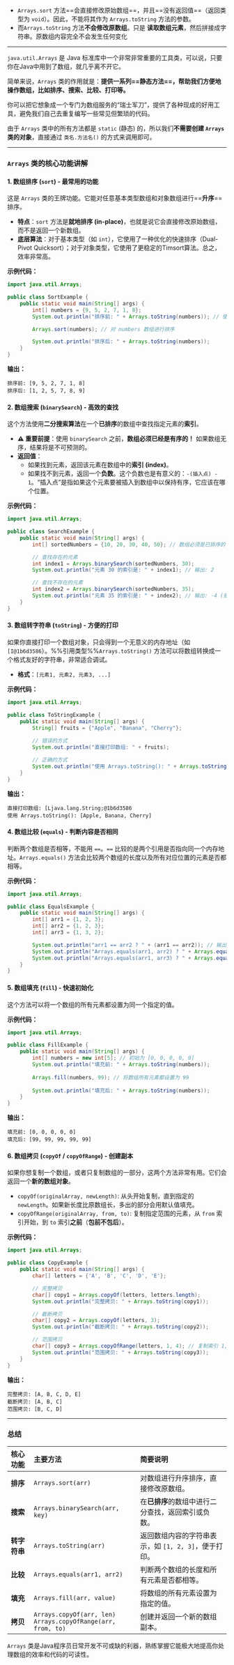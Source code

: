 - `Arrays.sort` 方法==会直接修改原始数组==，并且==没有返回值==（返回类型为 `void`）。因此，不能将其作为 `Arrays.toString` 方法的参数。
- 而`Arrays.toString` 方法**不会修改原数组**。只是 **读取数组元素**，然后拼接成字符串。原数组内容完全不会发生任何变化
- ---
`java.util.Arrays` 是 Java 标准库中一个非常非常重要的工具类，可以说，只要你在Java中用到了数组，就几乎离不开它。

简单来说，`Arrays` 类的作用就是：**提供一系列==静态方法==，帮助我们方便地操作数组，比如排序、搜索、比较、打印等。**

你可以把它想象成一个专门为数组服务的“瑞士军刀”，提供了各种现成的好用工具，避免我们自己去重复编写一些常见但繁琐的代码。

由于 `Arrays` 类中的所有方法都是 `static` (静态) 的，所以我们**不需要创建 `Arrays` 类的对象**，直接通过 `类名.方法名()` 的方式来调用即可。

---

### `Arrays` 类的核心功能讲解

#### 1. 数组排序 (`sort`) - 最常用的功能

这是 `Arrays` 类的王牌功能。它能对任意基本类型数组和对象数组进行==**升序**==排序。

*   **特点**：`sort` 方法是**就地排序 (in-place)**，也就是说它会直接修改原始数组，而不是返回一个新数组。
*   **底层算法**：对于基本类型（如 `int`），它使用了一种优化的快速排序（Dual-Pivot Quicksort）；对于对象类型，它使用了更稳定的Timsort算法。总之，效率非常高。

**示例代码：**
```java
import java.util.Arrays;

public class SortExample {
    public static void main(String[] args) {
        int[] numbers = {9, 5, 2, 7, 1, 8};
        System.out.println("排序前: " + Arrays.toString(numbers)); // 使用了另一个好用的方法 toString

        Arrays.sort(numbers); // 对 numbers 数组进行排序

        System.out.println("排序后: " + Arrays.toString(numbers));
    }
}
```
**输出：**
```
排序前: [9, 5, 2, 7, 1, 8]
排序后: [1, 2, 5, 7, 8, 9]
```

#### 2. 数组搜索 (`binarySearch`) - 高效的查找

这个方法使用**二分搜索算法**在一个**已排序**的数组中查找指定元素的**索引**。

*   **⚠️ 重要前提**：使用 `binarySearch` 之前，**数组必须已经是有序的！** 如果数组无序，结果将是不可预测的。
*   **返回值**：
    *   如果找到元素，返回该元素在数组中的**索引 (index)**。
    *   如果找不到元素，返回一个**负数**。这个负数也是有意义的：`-(插入点) - 1`。“插入点”是指如果这个元素要被插入到数组中以保持有序，它应该在哪个位置。

**示例代码：**
```java
import java.util.Arrays;

public class SearchExample {
    public static void main(String[] args) {
        int[] sortedNumbers = {10, 20, 30, 40, 50}; // 数组必须是已排序的

        // 查找存在的元素
        int index1 = Arrays.binarySearch(sortedNumbers, 30);
        System.out.println("元素 30 的索引是: " + index1); // 输出: 2

        // 查找不存在的元素
        int index2 = Arrays.binarySearch(sortedNumbers, 35);
        System.out.println("元素 35 的索引是: " + index2); // 输出: -4 (插入点是3，所以结果是 -3-1 = -4)
    }
}
```

#### 3. 数组转字符串 (`toString`) - 方便的打印

如果你直接打印一个数组对象，只会得到一个无意义的内存地址（如 `[I@1b6d3586`）。%%引用类型%%`Arrays.toString()` 方法可以将数组转换成一个格式友好的字符串，非常适合调试。

*   **格式**：`[元素1, 元素2, 元素3, ...]`

**示例代码：**
```java
import java.util.Arrays;

public class ToStringExample {
    public static void main(String[] args) {
        String[] fruits = {"Apple", "Banana", "Cherry"};
        
        // 错误的方式
        System.out.println("直接打印数组: " + fruits);

        // 正确的方式
        System.out.println("使用 Arrays.toString(): " + Arrays.toString(fruits));
    }
}
```
**输出：**
```
直接打印数组: [Ljava.lang.String;@1b6d3586
使用 Arrays.toString(): [Apple, Banana, Cherry]
```

#### 4. 数组比较 (`equals`) - 判断内容是否相同

判断两个数组是否相等，不能用 `==`。`==` 比较的是两个引用是否指向同一个内存地址。`Arrays.equals()` 方法会比较两个数组的长度以及所有对应位置的元素是否都相等。

**示例代码：**
```java
import java.util.Arrays;

public class EqualsExample {
    public static void main(String[] args) {
        int[] arr1 = {1, 2, 3};
        int[] arr2 = {1, 2, 3};
        int[] arr3 = {1, 3, 2};

        System.out.println("arr1 == arr2 ? " + (arr1 == arr2)); // 输出: false
        System.out.println("Arrays.equals(arr1, arr2) ? " + Arrays.equals(arr1, arr2)); // 输出: true
        System.out.println("Arrays.equals(arr1, arr3) ? " + Arrays.equals(arr1, arr3)); // 输出: false
    }
}
```

#### 5. 数组填充 (`fill`) - 快速初始化

这个方法可以将一个数组的所有元素都设置为同一个指定的值。

**示例代码：**
```java
import java.util.Arrays;

public class FillExample {
    public static void main(String[] args) {
        int[] numbers = new int[5]; // 初始为 [0, 0, 0, 0, 0]
        System.out.println("填充前: " + Arrays.toString(numbers));
        
        Arrays.fill(numbers, 99); // 将数组所有元素都设置为 99
        
        System.out.println("填充后: " + Arrays.toString(numbers));
    }
}
```
**输出：**
```
填充前: [0, 0, 0, 0, 0]
填充后: [99, 99, 99, 99, 99]
```

#### 6. 数组拷贝 (`copyOf` / `copyOfRange`) - 创建副本

如果你想复制一个数组，或者只复制数组的一部分，这两个方法非常有用。它们会返回一个**新的数组对象**。

*   `copyOf(originalArray, newLength)`: 从头开始复制，直到指定的 `newLength`。如果新长度比原数组长，多出的部分会用默认值填充。
*   `copyOfRange(originalArray, from, to)`: 复制指定范围的元素，从 `from` 索引开始，到 `to` 索引**之前**（**包前不包后**）。

**示例代码：**
```java
import java.util.Arrays;

public class CopyExample {
    public static void main(String[] args) {
        char[] letters = {'A', 'B', 'C', 'D', 'E'};

        // 完整拷贝
        char[] copy1 = Arrays.copyOf(letters, letters.length);
        System.out.println("完整拷贝: " + Arrays.toString(copy1));

        // 截断拷贝
        char[] copy2 = Arrays.copyOf(letters, 3);
        System.out.println("截断拷贝: " + Arrays.toString(copy2));

        // 范围拷贝
        char[] copy3 = Arrays.copyOfRange(letters, 1, 4); // 复制索引 1, 2, 3
        System.out.println("范围拷贝: " + Arrays.toString(copy3));
    }
}
```
**输出：**
```
完整拷贝: [A, B, C, D, E]
截断拷贝: [A, B, C]
范围拷贝: [B, C, D]
```

---

### 总结

| 核心功能 | 主要方法 | 简要说明 |
| :--- | :--- | :--- |
| **排序** | `Arrays.sort(arr)` | 对数组进行升序排序，直接修改原数组。 |
| **搜索** | `Arrays.binarySearch(arr, key)` | 在**已排序**的数组中进行二分查找，返回索引或负数。 |
| **转字符串** | `Arrays.toString(arr)` | 返回数组内容的字符串表示，如 `[1, 2, 3]`，便于打印。 |
| **比较** | `Arrays.equals(arr1, arr2)` | 判断两个数组的长度和所有元素是否都相等。 |
| **填充** | `Arrays.fill(arr, value)` | 将数组的所有元素设置为指定的值。 |
| **拷贝** | `Arrays.copyOf(arr, len)`<br>`Arrays.copyOfRange(arr, from, to)` | 创建并返回一个新的数组副本。 |

`Arrays` 类是Java程序员日常开发不可或缺的利器，熟练掌握它能极大地提高你处理数组的效率和代码的可读性。